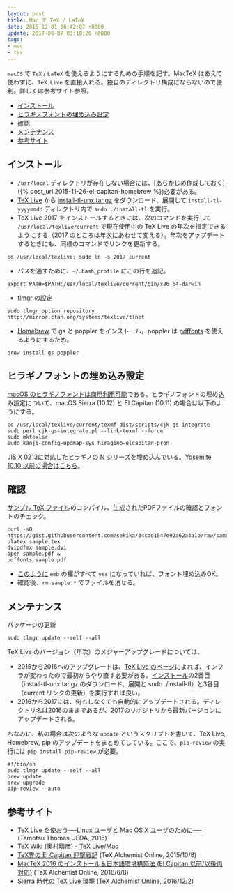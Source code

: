 ```yaml
---
layout: post
title: Mac で TeX / LaTeX
date: 2015-12-01 06:42:07 +0000
update: 2017-06-07 03:10:26 +0000
tags:
- mac
- tex
---
```

`macOS` で `TeX` / `LaTeX` を使えるようにするための手順を記す。MacTeX はあえて使わずに、`TeX Live` を直接入れる。独自のディレクトリ構成にならないので便利。詳しくは参考サイト参照。

* [インストール](#install)
* [ヒラギノフォントの埋め込み設定](#font)
* [確認](#check)
* [メンテナンス](#maintenance)
* [参考サイト](#ref)

<a id="install"></a>
<a href="#install"></a> 

## インストール

- `/usr/local` ディレクトリが存在しない場合には、[あらかじめ作成しておく]({% post_url 2015-11-26-el-capitan-homebrew %})必要がある。 
- [TeX Live](http://www.tug.org/texlive/) から [install-tl-unx.tar.gz](http://mirror.ctan.org/systems/texlive/tlnet/install-tl-unx.tar.gz) をダウンロード、展開して `install-tl-yyyymmdd` ディレクトリ内で ```sudo ./install-tl``` を実行。
- TeX Live 2017 をインストールするときには、次のコマンドを実行して ```/usr/local/texlive/current``` で現在使用中の TeX Live の年次を指定できるようにする（2017 のところは年次にあわせて変える）。年次をアップデートするときにも、同様のコマンドでリンクを更新する。

~~~
cd /usr/local/texlive; sudo ln -s 2017 current
~~~

- パスを通すために、```~/.bash_profile``` にこの行を追記。

~~~
export PATH=$PATH:/usr/local/texlive/current/bin/x86_64-darwin
~~~

- [tlmgr](http://www.fugenji.org/~thomas/texlive-guide/tlmgr.html) の設定

~~~
sudo tlmgr option repository http://mirror.ctan.org/systems/texlive/tlnet
~~~

-  [Homebrew](http://brew.sh/index_ja.html) で gs と poppler をインストール。poppler は [pdffonts](http://ototorosama.hatenablog.com/entry/2013/02/14/055355) を使えるようにするため。

~~~
brew install gs poppler
~~~

<a id="font"></a>
<a href="#font"></a> 

## ヒラギノフォントの埋め込み設定

[macOS のヒラギノフォントは商用利用可能](http://www.macotakara.jp/blog/support/entry-665.html)である。ヒラギノフォントの埋め込み設定について、macOS Sierra (10.12) と El Capitan (10.11) の場合は以下のようにする。

~~~
cd /usr/local/texlive/current/texmf-dist/scripts/cjk-gs-integrate
sudo perl cjk-gs-integrate.pl --link-texmf --force
sudo mktexlsr
sudo kanji-config-updmap-sys hiragino-elcapitan-pron
~~~

 [JIS X 0213](https://ja.wikipedia.org/wiki/JIS_X_0213)に対応したヒラギノの [N シリーズ](http://fontnavi.jp/zakkuri/205-N_fonts.aspx)を埋め込んでいる。[Yosemite 10.10 以前の場合はこちら](http://doratex.hatenablog.jp/entry/20160608/1465311609)。

<a id="check"></a>
<a href="#check"></a> 

## 確認

[サンプル TeX ファイル](https://gist.github.com/sekika/34cad1547e92a62a4a1b)のコンパイル、生成されたPDFファイルの確認とフォントのチェック。

~~~
curl -sO https://gist.githubusercontent.com/sekika/34cad1547e92a62a4a1b/raw/sample.tex
platex sample.tex
dvipdfmx sample.dvi
open sample.pdf &
pdffonts sample.pdf
~~~

* [このように](https://gist.github.com/sekika/e36726eed3a9a7c3b27d) ```emb``` の欄がすべて ```yes``` になっていれば、フォント埋め込みOK。
* 確認後、```rm sample.*```  でファイルを消せる。

<a id="maintenance"></a>
<a href="#maintenance"></a> 

## メンテナンス

パッケージの更新

~~~
sudo tlmgr update --self --all
~~~

TeX Live のバージョン（年次）のメジャーアップグレードについては、

* 2015から2016へのアップグレードは、[TeX Live のページ](http://www.tug.org/texlive/upgrade.html)によれば、インフラが変わったので最初からやり直す必要がある。[インストール](#install)の2番目（install-tl-unx.tar.gz のダウンロード、展開と sudo ./install-tl）と3番目（current リンクの更新）を実行すれば良い。
* 2016から2017には、何もしなくても自動的にアップデートされる。ディレクトリ名は2016のままであるが、2017のリポジトリから最新バージョンにアップデートされる。

ちなみに、私の場合は次のような ```update``` というスクリプトを書いて、TeX Live, Homebrew, pip のアップデートをまとめてしている。ここで、```pip-review``` の実行には ```pip install pip-review``` が必要。

~~~
#!/bin/sh
sudo tlmgr update --self --all
brew update
brew upgrade
pip-review --auto
~~~

<a id="ref"></a>
<a href="#ref"></a> 
 
## 参考サイト
- [TeX Live を使おう──Linux ユーザと Mac OS X ユーザのために──](http://fugenji.org/~thomas/texlive-guide/index.html) (Tamotsu Thomas UEDA, 2015)
- [TeX Wiki](http://oku.edu.mie-u.ac.jp/~okumura/texwiki/) (奥村晴彦) - [TeX Live/Mac](https://oku.edu.mie-u.ac.jp/~okumura/texwiki/?TeX%20Live%2FMac)
- [TeX界の El Capitan 迎撃戦記](http://doratex.hatenablog.jp/entry/20151008/1444310306) (TeX Alchemist Online, 2015/10/8)
- [MacTeX 2016 のインストール＆日本語環境構築法 (El Capitan 以前/以後両対応)](http://doratex.hatenablog.jp/entry/20160608/1465311609) (TeX Alchemist Online, 2016/6/8)
- [Sierra 時代の TeX Live 環境](http://doratex.hatenablog.jp/entry/20161202/1480665692) (TeX Alchemist Online, 2016/12/2)
